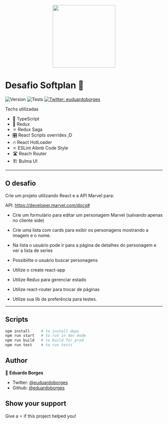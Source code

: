 
<p style="text-align: center !important">

<img src="https://upload.wikimedia.org/wikipedia/commons/thumb/a/a7/React-icon.svg/1200px-React-icon.svg.png" width="200" />

# Desafio Softplan 👋
![Version](https://img.shields.io/badge/version-3.3.0-blue.svg?cacheSeconds=2592000)
![Tests](https://travis-ci.org/eduardoborges/desafio-softplan.svg?branch=master)
[![Twitter: euduardoborges](https://img.shields.io/twitter/follow/euduardoborges.svg?style=social)](https://twitter.com/euduardoborges)

</p>

Techs utilizadas


- 🍴 TypeScript
- 👜 Redux
- ⚛️ Redux Saga
- 🎛 React Scripts overrides ;D
- 🔥 React HotLoader
- ⚛ ESLint Aibnb Code Style
- 🛣 Reach Router
- 🏗 Bulma UI 



<hr>

## O desafio

Crie um projeto utilizando React e a API Marvel para:

API: https://developer.marvel.com/docs#


- Crie um formulário para editar um personagem Marvel (salvando apenas no cliente side)

- Crie uma lista com cards para exibir os personagens mostrando a imagem e o nome.

- Na lista o usuário pode ir para a página de detalhes do personagem e ver a lista de series

- Possibilite o usuário buscar personagens

 

- Utilize o create react-app

- Utilize Redux para gerenciar estado

- Utilize react-router para trocar de páginas

- Utilize sua lib de preferência para testes.

<hr>



## Scripts

```sh
npm install     # to install deps
npm run start   # to run in dev mode
npm run build   # to build for prod
npm run test    # to run tests
```

## Author

👤 **Eduardo Borges**

* Twitter: [@euduardoborges](https://twitter.com/euduardoborges)
* Github: [@eduardoborges](https://github.com/eduardoborges)



## Show your support

Give a ⭐️ if this project helped you!